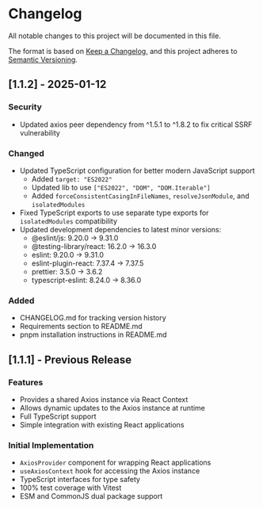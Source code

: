 # Changelog

All notable changes to this project will be documented in this file.

The format is based on [Keep a Changelog](https://keepachangelog.com/en/1.1.0/),
and this project adheres to [Semantic Versioning](https://semver.org/spec/v2.0.0.html).

## [1.1.2] - 2025-01-12

### Security
- Updated axios peer dependency from ^1.5.1 to ^1.8.2 to fix critical SSRF vulnerability

### Changed
- Updated TypeScript configuration for better modern JavaScript support
  - Added `target: "ES2022"`
  - Updated lib to use `["ES2022", "DOM", "DOM.Iterable"]`
  - Added `forceConsistentCasingInFileNames`, `resolveJsonModule`, and `isolatedModules`
- Fixed TypeScript exports to use separate type exports for `isolatedModules` compatibility
- Updated development dependencies to latest minor versions:
  - @eslint/js: 9.20.0 → 9.31.0
  - @testing-library/react: 16.2.0 → 16.3.0
  - eslint: 9.20.0 → 9.31.0
  - eslint-plugin-react: 7.37.4 → 7.37.5
  - prettier: 3.5.0 → 3.6.2
  - typescript-eslint: 8.24.0 → 8.36.0

### Added
- CHANGELOG.md for tracking version history
- Requirements section to README.md
- pnpm installation instructions in README.md

## [1.1.1] - Previous Release

### Features
- Provides a shared Axios instance via React Context
- Allows dynamic updates to the Axios instance at runtime
- Full TypeScript support
- Simple integration with existing React applications

### Initial Implementation
- `AxiosProvider` component for wrapping React applications
- `useAxiosContext` hook for accessing the Axios instance
- TypeScript interfaces for type safety
- 100% test coverage with Vitest
- ESM and CommonJS dual package support
